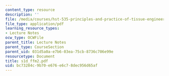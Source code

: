 ```yaml
---
content_type: resource
description: ''
file: /media/courses/hst-535-principles-and-practice-of-tissue-engineering-fall-2004/bc73284c9b70e676e6c78dec956d65af_s1d_ffm2.pdf
file_type: application/pdf
learning_resource_types:
- Lecture Notes
ocw_type: OCWFile
parent_title: Lecture Notes
parent_type: CourseSection
parent_uid: 031d5a0a-e7b6-03ea-75cb-8736c706e99e
resourcetype: Document
title: s1d_ffm2.pdf
uid: bc73284c-9b70-e676-e6c7-8dec956d65af
---
```

